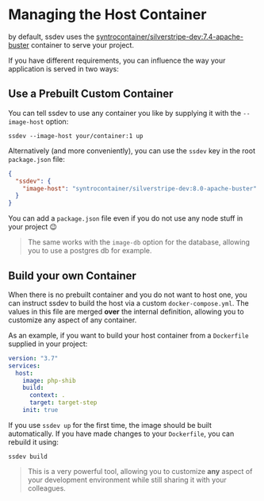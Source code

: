 # Managing the Host Container

by default, ssdev uses the [syntrocontainer/silverstripe-dev:7.4-apache-buster](https://hub.docker.com/r/syntrocontainer/silverstripe-dev/tags)
container to serve your project.

If you have different requirements, you can influence the way your application
is served in two ways:

## Use a Prebuilt Custom Container
You can tell ssdev to use any container you like by supplying it with the `--image-host`
option:
```
ssdev --image-host your/container:1 up
```
Alternatively (and more conveniently), you can use the `ssdev` key in the root `package.json`
file:
```json
{
  "ssdev": {
    "image-host": "syntrocontainer/silverstripe-dev:8.0-apache-buster"
  }
}
```
You can add a `package.json` file even if you do not use any node stuff in your project 😉
> The same works with the `image-db` option for the database, allowing you to use
> a postgres db for example.

## Build your own Container
When there is no prebuilt container and you do not want to host one, you can
instruct ssdev to build the host via a custom `docker-compose.yml`. The values
in this file are merged **over** the internal definition, allowing you
to customize any aspect of any container.

As an example, if you want to build your host container from a `Dockerfile`
supplied in your project:

```yml
version: "3.7"
services:
  host:
    image: php-shib
    build:
      context: .
      target: target-step
    init: true
```

If you use `ssdev up` for the first time, the image should be built automatically.
If you have made changes to your `Dockerfile`, you can rebuild it using:
```
ssdev build
```

> This is a very powerful tool, allowing you to customize **any** aspect of your
> development environment while still sharing it with your colleagues.
